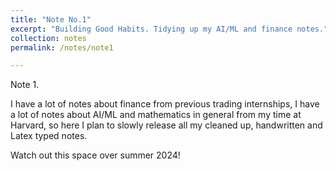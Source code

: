 ```yaml
---
title: "Note No.1"
excerpt: "Building Good Habits. Tidying up my AI/ML and finance notes."
collection: notes
permalink: /notes/note1

---
```


Note 1. 

I have a lot of notes about finance from previous trading internships, I have a lot of notes about AI/ML and mathematics in general from my time at Harvard, so here I plan to slowly release all my cleaned up, handwritten and Latex typed notes.

Watch out this space over summer 2024!
